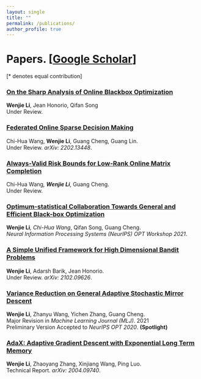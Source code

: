 ```yaml
---
layout: single
title: ""
permalink: /publications/
author_profile: true
---
```

# <i class="fa fa-fw fa-paste"></i> Papers. [[Google Scholar](https://scholar.google.com/citations?user=4jlUpjEAAAAJ&hl=en)] #


[* denotes equal contribution]

### [On the Sharp Analysis of Online Blackbox Optimization]()
**Wenjie Li**, Jean Honorio, Qifan Song\
Under Review. 


### [Federated Online Sparse Decision Making](https://williamlwj.github.io/About//publications/Fed-LASSO)
Chi-Hua Wang, **Wenjie Li**, Guang Cheng, Guang Lin. \
Under Review. _arXiv: 2202.13448_.

### [Always-Valid Risk Bounds for Low-Rank Online Matrix Completion](https://williamlwj.github.io/About//publications/always_valid)
Chi-Hua Wang<sup>*</sup>, **Wenjie Li**<sup>*</sup>, Guang Cheng. \
Under Review. 


### [Optimum-statistical Collaboration Towards General and Efficient Black-box Optimization](https://williamlwj.github.io/About//publications/VHCT)
**Wenjie Li**<sup>*</sup>, Chi-Hua Wang<sup>*</sup>, Qifan Song, Guang Cheng. \
_Neural Information Processing Systems (NeurIPS) OPT Workshop 2021_.


### [A Simple Unified Framework for High Dimensional Bandit Problems](https://williamlwj.github.io/About//publications/Bandit_framework)
**Wenjie Li**, Adarsh Barik, Jean Honorio. \
Under Review. _arXiv: 2102.09626_. 


### [Variance Reduction on General Adaptive Stochastic Mirror Descent](https://williamlwj.github.io/About//publications/SVRGMD)
**Wenjie Li**, Zhanyu Wang, Yichen Zhang, Guang Cheng. \
Major Revision in _Machine Learning Journal (MLJ)_. 2021 \
Preliminary Version Accepted to _NeurIPS OPT 2020_. **(Spotlight)**



### [AdaX: Adaptive Gradient Descent with Exponential Long Term Memory](https://williamlwj.github.io/About//publications/AdaX)
**Wenjie Li**, Zhaoyang Zhang, Xinjiang Wang, Ping Luo. \
Technical Report. _arXiv: 2004.09740_. 

